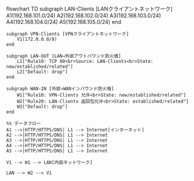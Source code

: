 flowchart TD
    subgraph LAN-Clients [LANクライアントネットワーク]
        A1(192.168.101.0/24)
        A2(192.168.102.0/24)
        A3(192.168.103.0/24)
        A4(192.168.104.0/24)
        A5(192.168.105.0/24)
    end

    subgraph VPN-Clients [VPNクライアントネットワーク]
        V1(172.0.0.0/8)
    end

    subgraph LAN-OUT [LAN→外部アウトバウンド防火墙]
        L1["Rule10: TCP 80<br>Source: LAN-Clients<br>State: new/established/related"]
        L2["Default: drop"]
    end

    subgraph WAN-IN [外部→WANインバウンド防火墙]
        W1["Rule10: VPN-Clients 允许<br>State: new/established/related"]
        W2["Rule20: LAN-Clients 返回包允许<br>State: established/related"]
        W3["Default: drop"]
    end

    %% データフロー
    A1 -->|HTTP/HTTPS/DNS| L1 --> Internet[インターネット]
    A2 -->|HTTP/HTTPS/DNS| L1 --> Internet
    A3 -->|HTTP/HTTPS/DNS| L1 --> Internet
    A4 -->|HTTP/HTTPS/DNS| L1 --> Internet
    A5 -->|HTTP/HTTPS/DNS| L1 --> Internet

    V1 --> W1 --> LAN[内部ネットワーク]

    LAN --> W2 --> V1
